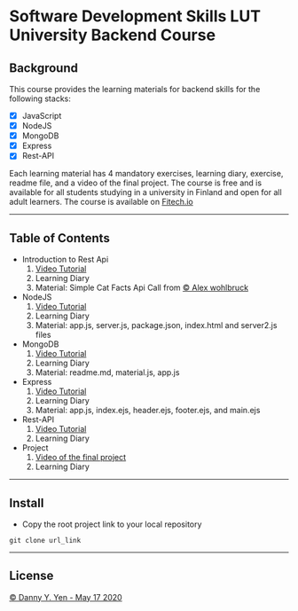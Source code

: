 # **Software Development Skills LUT University Backend Course**

## **Background**
This course provides the learning materials for backend skills for the following stacks:
- [x] JavaScript 
- [x]  NodeJS
- [x]  MongoDB
- [x]  Express
- [x]  Rest-API

Each learning material has 4 mandatory exercises, learning diary, exercise, readme file, and a video of the final project. 
The course is free and is available for all students studying in a university in Finland and open for all adult learners.
The course is available on [Fitech.io](https://fitech.io/en/) 
___

## Table of Contents

- Introduction to Rest Api 
    1. [Video Tutorial](https://www.youtube.com/watch?v=7YcW25PHnAA) 
    2. Learning Diary
    3. Material: Simple Cat Facts Api Call from [ © Alex wohlbruck](https://cat-fact.herokuapp.com)
- NodeJS
    1. [Video Tutorial](https://www.youtube.com/watch?v=7YcW25PHnAA)
    2. Learning Diary
    3. Material: app.js, server.js, package.json, index.html and server2.js files 
- MongoDB
    1. [Video Tutorial](https://www.youtube.com/watch?v=-56x56UppqQ&t=226s)
    2. Learning Diary
    3. Material: readme.md, material.js, app.js
- Express
    1. [Video Tutorial](https://www.youtube.com/watch?v=gnsO8-xJ8rs)
    2. Learning Diary
    3. Material: app.js, index.ejs, header.ejs, footer.ejs, and main.ejs
- Rest-API
    1. [Video Tutorial]()
    2. Learning Diary
- Project
    1. [Video of the final project]()
    2. Learning Diary
___
## **Install**
- Copy the root project link to your local repository 
```
git clone url_link 

```

___
## License

[© Danny Y. Yen - May 17 2020](../LICENSE)